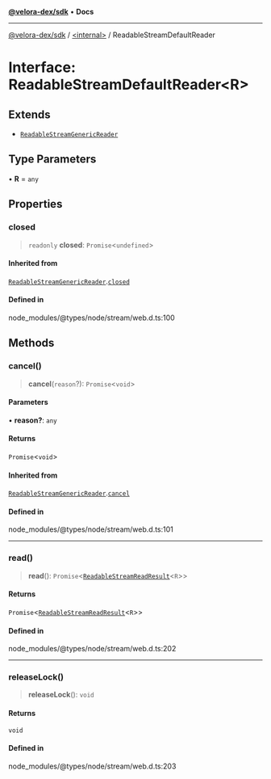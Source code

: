 [**@velora-dex/sdk**](../../README.md) • **Docs**

***

[@velora-dex/sdk](../../globals.md) / [\<internal\>](../README.md) / ReadableStreamDefaultReader

# Interface: ReadableStreamDefaultReader\<R\>

## Extends

- [`ReadableStreamGenericReader`](ReadableStreamGenericReader.md)

## Type Parameters

• **R** = `any`

## Properties

### closed

> `readonly` **closed**: `Promise`\<`undefined`\>

#### Inherited from

[`ReadableStreamGenericReader`](ReadableStreamGenericReader.md).[`closed`](ReadableStreamGenericReader.md#closed)

#### Defined in

node\_modules/@types/node/stream/web.d.ts:100

## Methods

### cancel()

> **cancel**(`reason`?): `Promise`\<`void`\>

#### Parameters

• **reason?**: `any`

#### Returns

`Promise`\<`void`\>

#### Inherited from

[`ReadableStreamGenericReader`](ReadableStreamGenericReader.md).[`cancel`](ReadableStreamGenericReader.md#cancel)

#### Defined in

node\_modules/@types/node/stream/web.d.ts:101

***

### read()

> **read**(): `Promise`\<[`ReadableStreamReadResult`](../type-aliases/ReadableStreamReadResult.md)\<`R`\>\>

#### Returns

`Promise`\<[`ReadableStreamReadResult`](../type-aliases/ReadableStreamReadResult.md)\<`R`\>\>

#### Defined in

node\_modules/@types/node/stream/web.d.ts:202

***

### releaseLock()

> **releaseLock**(): `void`

#### Returns

`void`

#### Defined in

node\_modules/@types/node/stream/web.d.ts:203
